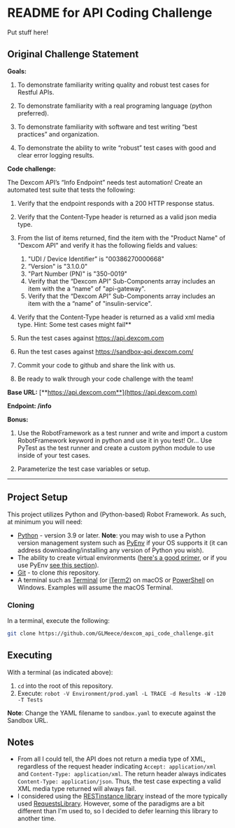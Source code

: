 # README for API Coding Challenge

Put stuff here!

## Original Challenge Statement

**Goals:**

1. To demonstrate familiarity writing quality and robust test cases for Restful APIs.

2. To demonstrate familiarity with a real programing language (python preferred).

3. To demonstrate familiarity with software and test writing “best practices” and organization.

4. To demonstrate the ability to write “robust” test cases with good and clear error logging results.

**Code challenge:**

The Dexcom API’s “Info Endpoint” needs test automation! Create an automated test suite that tests the following:

1. Verify that the endpoint responds with a 200 HTTP response status.

2. Verify that the Content-Type header is returned as a valid json media type.

3. From the list of items returned, find the item with the "Product Name" of "Dexcom API" and verify it has the following fields and values:
   1. "UDI / Device Identifier" is "00386270000668"
   2. ”Version" is "3.1.0.0"
   3. "Part Number (PN)" is "350-0019"
   4. Verify that the “Dexcom API” Sub-Components array includes an item with the a “name” of "api-gateway".
   5. Verify that the “Dexcom API” Sub-Components array includes an item with the a “name” of "insulin-service".

4. Verify that the Content-Type header is returned as a valid xml media type.
    Hint: Some test cases might fail**

5. Run the test cases against https://api.dexcom.com

6. Run the test cases against https://sandbox-api.dexcom.com/

7. Commit your code to github and share the link with us.

8. Be ready to walk through your code challenge with the team!

**Base URL:** [**https://api.dexcom.com**](https://api.dexcom.com)

**Endpoint: /info**

**Bonus:**

1. Use the RobotFramework as a test runner and write and import a custom RobotFramework keyword in python and use it in you test!
   Or…
   Use PyTest as the test runner and create a custom python module to use inside of your test cases.

2. Parameterize the test case variables or setup.

---

## Project Setup

This project utilizes Python and (Python-based) Robot Framework. As such, at minimum you will need:

- [Python](https://www.python.org/downloads/) - version 3.9 or later. **Note**: you may wish to use a Python version management system such as [PyEnv](https://github.com/pyenv/pyenv#simple-python-version-management-pyenv) if your OS supports it (it can address downloading/installing any version of Python you wish).
- The ability to create virtual environments ([here's a good primer](https://realpython.com/python-virtual-environments-a-primer/), or if you use PyEnv [see this section](https://realpython.com/intro-to-pyenv/#virtual-environments-and-pyenv)).
- [Git](https://git-scm.com/downloads) - to clone _this_ repository.
- A terminal such as [Terminal](https://support.apple.com/guide/terminal/welcome/mac) (or [iTerm2](https://iterm2.com/)) on macOS or [PowerShell](https://learn.microsoft.com/en-us/powershell/) on Windows. Examples will assume the macOS Terminal.

### Cloning

In a terminal, execute the following:

```bash
git clone https://github.com/GLMeece/dexcom_api_code_challenge.git
```

## Executing

With a terminal (as indicated above):

1. `cd` into the root of this repository.
2. Execute: `robot -V Environment/prod.yaml -L TRACE -d Results -W -120 -T Tests`

**Note**: Change the YAML filename to `sandbox.yaml` to execute against the Sandbox URL.

## Notes

- From all I could tell, the API does not return a media type of XML, regardless of the request header indicating `Accept: application/xml` and `Content-Type: application/xml`. The return header always indicates `Content-Type: application/json`. Thus, the test case expecting a valid XML media type returned will always fail.
- I considered using the [RESTinstance library](https://pypi.org/project/RESTinstance/) instead of the more typically used [RequestsLibrary](https://github.com/MarketSquare/robotframework-requests#readme). However, some of the paradigms are a bit different than I'm used to, so I decided to defer learning this library to another time.
